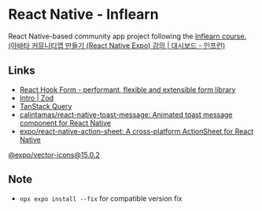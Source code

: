 # React Native - Inflearn

React Native-based community app project following the [Inflearn course. (아바타 커뮤니티앱 만들기 (React Native Expo) 강의 | 대시보드 - 인프런)](https://www.inflearn.com/course/아바타-커뮤니티-앱/dashboard)

## Links

- [React Hook Form - performant, flexible and extensible form library](https://react-hook-form.com/)
- [Intro | Zod](https://zod.dev/)
- [TanStack Query](https://tanstack.com/query/latest)
- [calintamas/react-native-toast-message: Animated toast message component for React Native](https://github.com/calintamas/react-native-toast-message)
- [expo/react-native-action-sheet: A cross-platform ActionSheet for React Native](https://github.com/expo/react-native-action-sheet)

[@expo/vector-icons@15.0.2](https://icons.expo.fyi/Index)

## Note

- `npx expo install --fix` for compatible version fix
